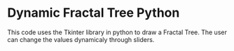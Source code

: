 # Dynamic Fractal Tree Python
 This code uses the Tkinter library in python to draw a Fractal Tree. The user can change the values dynamicaly through sliders.
